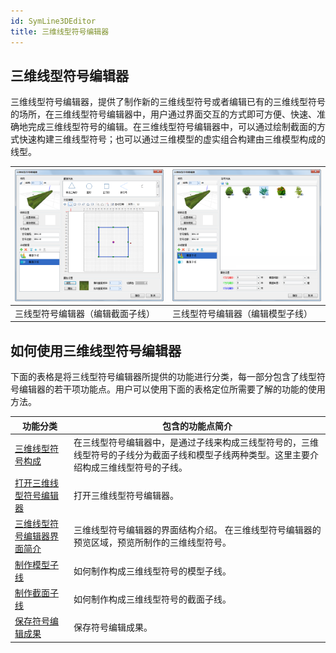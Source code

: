 ```yaml
---
id: SymLine3DEditor
title: 三维线型符号编辑器
---
```

## 三维线型符号编辑器

三维线型符号编辑器，提供了制作新的三维线型符号或者编辑已有的三维线型符号的场所，在三维线型符号编辑器中，用户通过界面交互的方式即可方便、快速、准确地完成三维线型符号的编辑。在三维线型符号编辑器中，可以通过绘制截面的方式快速构建三维线型符号；也可以通过三维模型的虚实组合构建由三维模型构成的线型。

![](img/SymLine3DEditor1.png) | ![](img/SymLine3DEditor2.png)  
---|---  
三线型符号编辑器（编辑截面子线） | 三线型符号编辑器（编辑模型子线）  
  
## 如何使用三维线型符号编辑器

下面的表格是将三线型符号编辑器所提供的功能进行分类，每一部分包含了线型符号编辑器的若干项功能点。用户可以使用下面的表格定位所需要了解的功能的使用方法。



功能分类 | 包含的功能点简介  
---|---  
[三维线型符号构成](SymLine3DEditor0.htm) |在三线型符号编辑器中，是通过子线来构成三线型符号的，三维线型符号的子线分为截面子线和模型子线两种类型。这里主要介绍构成三维线型符号的子线。  
[打开三维线型符号编辑器](SymLine3DEditor1.htm) | 打开三维线型符号编辑器。  
[三维线型符号编辑器界面简介](SymLine3DEditor2.htm) | 三维线型符号编辑器的界面结构介绍。 在三维线型符号编辑器的预览区域，预览所制作的三维线型符号。  
[制作模型子线](SymLine3DEditor3.htm) | 如何制作构成三维线型符号的模型子线。 
[制作截面子线](SymLine3DEditor4.htm) | 如何制作构成三维线型符号的截面子线。 
[保存符号编辑成果](SymLine3DEditor5.htm) | 保存符号编辑成果。  
